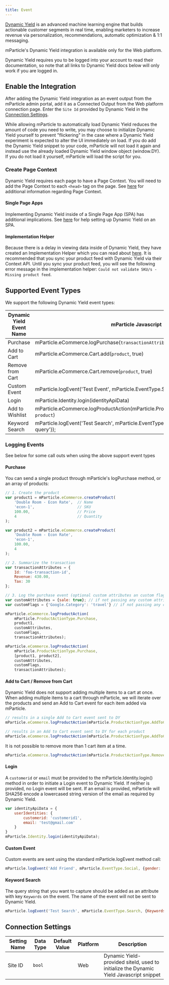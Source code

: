 ```yaml
---
title: Event
---
```


[Dynamic Yield](https://www.dynamicyield.com/) is an advanced machine learning engine that builds actionable customer segments in real time, enabling marketers to increase revenue via personalization, recommendations, automatic optimization & 1:1 messaging.

mParticle's Dynamic Yield integration is available only for the Web platform.

<aside>Dynamic Yield requires you to be logged into your account to read their documentation, so note that all links to Dynamic Yield docs below will only work if you are logged in.</aside>

## Enable the Integration

After adding the Dynamic Yield integration as an event output from the mParticle admin portal, add it as a Connected Output from the Web platform connection page. Enter the `Site Id` provided by Dynamic Yield in the [Connection Settings](#connection-settings).

While allowing mParticle to automatically load Dynamic Yield reduces the amount of code you need to write, you may choose to initialize Dynamic Yield yourself to prevent "flickering" in the case where a Dynamic Yield experiment is expected to alter the UI immediately on load. If you do add the Dynamic Yield snippet to your code, mParticle will not load it again and instead use the already loaded Dynamic Yield window object (window.DY). If you do not load it yourself, mParticle will load the script for you. 

### Create Page Context
Dynamic Yield requires each page to have a Page Context. You will need to add the Page Context to each `<head>` tag on the page. See [here](http://support.dynamicyield.com/article/page-context/) for additional information regarding Page Context.

#### Single Page Apps
Implementing Dynamic Yield inside of a Single Page App (SPA) has additional implications. See [here](https://support.dynamicyield.com/article/working-with-single-page-applications/) for help setting up Dynamic Yield on an SPA.

#### Implementation Helper

Because there is a delay in viewing data inside of Dynamic Yield, they have created an Implementation Helper which you can read about [here](https://www.dynamicyield.com/2016/06/introducing-seamless-preview-configuration-debugging/). It is recommended that you sync your product feed with Dynamic Yield via their Context API. Until you sync your product feed, you will see the following error message in the implementation helper: `Could not validate SKU/s - Missing product feed`.

## Supported Event Types
We support the following Dynamic Yield event types:

Dynamic Yield Event Name  | mParticle Javascript |
---------------------------- | ---------------------|
Purchase | mParticle.eCommerce.logPurchase(`transactionAttributes`, `product`)
Add to Cart | mParticle.eCommerce.Cart.add(`product`, true)
Remove from Cart | mParticle.eCommerce.Cart.remove(`product`, true)
Custom Event | mParticle.logEvent('Test Event', mParticle.EventType.Social)
Login | mParticle.Identity.login(identityApiData)
Add to Wishlist | mParticle.eCommerce.logProductAction(mParticle.ProductActionType.AddToWishlist, `product`)
Keyword Search | mParticle.logEvent('Test Search', mParticle.EventType.Search, {Keywords: 'search query'});

### Logging Events
See below for some call outs when using the above support event types

#### Purchase
You can send a single product through mParticle's logPurchase method, or an array of products:

```javascript
// 1. Create the product
var product1 = mParticle.eCommerce.createProduct(
    'Double Room - Econ Rate',  // Name
    'econ-1',                   // SKU
    100.00,                     // Price
    4                           // Quantity
);

var product2 = mParticle.eCommerce.createProduct(
    'Double Room - Econ Rate',
    'econ-1', 
    100.00, 
    4
);

// 2. Summarize the transaction
var transactionAttributes = {
    Id: 'foo-transaction-id',
    Revenue: 430.00,
    Tax: 30
};

// 3. Log the purchase event (optional custom attributes an custom flags depending on your );
var customAttributes = {sale: true}; // if not passing any custom attributes, pass null
var customFlags = {'Google.Category': 'travel'} // if not passing any custom flags, pass null

mParticle.eCommerce.logProductAction(
    mParticle.ProductActionType.Purchase,
    product1,
    customAttributes,
    customFlags,
    transactionAttributes);

mParticle.eCommerce.logProductAction(
    mParticle.ProductActionType.Purchase,
    [product1, product2],
    customAttributes,
    customFlags,
    transactionAttributes);
```

#### Add to Cart / Remove from Cart
Dynamic Yield does not support adding multiple items to a cart at once. When adding multiple items to a cart through mParticle, we will iterate over the products and send an Add to Cart event for each item added via mParticle.

```javascript
// results in a single Add to Cart event sent to DY
mParticle.eCommerce.logProductAction(mParticle.ProductActionType.AddToCart, product1, customAttributes);

// results in an Add to Cart event sent to DY for each product
mParticle.eCommerce.logProductAction(mParticle.ProductActionType.AddToCart, [product1, product2], customAttributes);
```

It is not possible to remove more than 1 cart item at a time.

```javascript
mParticle.eCommerce.logProductAction(mParticle.ProductActionType.RemoveFromCart, product1, customAttributes);
```

#### Login
A `customerid` or `email` must be provided to the mParticle.Identity.login() method in order to initiate a Login event to Dynamic Yield. If neither is provided, no Login event will be sent. If an email is provided, mParticle will SHA256 encode a lowercased string version of the email as required by Dynamic Yield.

```javascript
var identityApiData = {
    userIdentities: {
        customerid: 'customerid1',
        email: 'test@gmail.com'
    }
}
mParticle.Identity.login(identityApiData);
```

#### Custom Event
Custom events are sent using the standard mParticle.logEvent method call:

```javascript
mParticle.logEvent('Add Friend', mParticle.EventType.Social, {gender: 'male', age: 45});
```

#### Keyword Search
The query string that you want to capture should be added as an attribute with key `Keywords` on the event. The name of the event will not be sent to Dynamic Yield.

```javascript
mParticle.logEvent('Test Search', mParticle.EventType.Search, {Keywords: 'iMac computer'});
```

## Connection Settings
| Setting Name |  Data Type    | Default Value | Platform | Description |
| ---|---|---|---|---
| Site ID | `bool` | | Web | Dynamic Yield-provided siteId, used to initialize the Dynamic Yield Javascript snippet |
